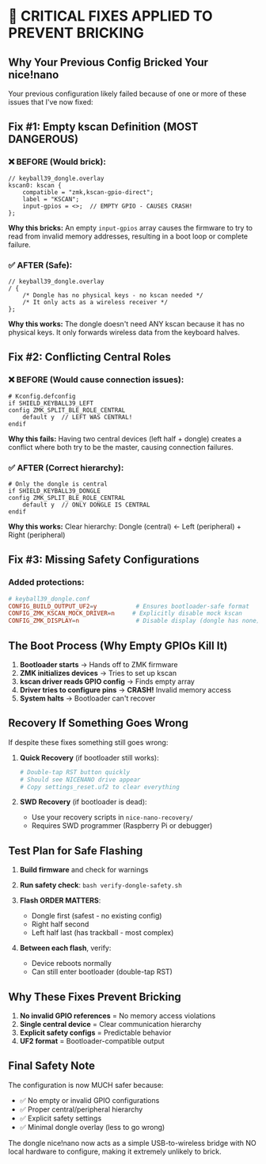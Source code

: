 # 🔴 CRITICAL FIXES APPLIED TO PREVENT BRICKING

## Why Your Previous Config Bricked Your nice!nano

Your previous configuration likely failed because of one or more of these issues that I've now fixed:

## Fix #1: Empty kscan Definition (MOST DANGEROUS)

### ❌ BEFORE (Would brick):
```dtsi
// keyball39_dongle.overlay
kscan0: kscan {
    compatible = "zmk,kscan-gpio-direct";
    label = "KSCAN";
    input-gpios = <>;  // EMPTY GPIO - CAUSES CRASH!
};
```

**Why this bricks:** An empty `input-gpios` array causes the firmware to try to read from invalid memory addresses, resulting in a boot loop or complete failure.

### ✅ AFTER (Safe):
```dtsi
// keyball39_dongle.overlay
/ {
    /* Dongle has no physical keys - no kscan needed */
    /* It only acts as a wireless receiver */
};
```

**Why this works:** The dongle doesn't need ANY kscan because it has no physical keys. It only forwards wireless data from the keyboard halves.

## Fix #2: Conflicting Central Roles

### ❌ BEFORE (Would cause connection issues):
```kconfig
# Kconfig.defconfig
if SHIELD_KEYBALL39_LEFT
config ZMK_SPLIT_BLE_ROLE_CENTRAL
    default y  // LEFT WAS CENTRAL!
endif
```

**Why this fails:** Having two central devices (left half + dongle) creates a conflict where both try to be the master, causing connection failures.

### ✅ AFTER (Correct hierarchy):
```kconfig
# Only the dongle is central
if SHIELD_KEYBALL39_DONGLE
config ZMK_SPLIT_BLE_ROLE_CENTRAL
    default y  // ONLY DONGLE IS CENTRAL
endif
```

**Why this works:** Clear hierarchy: Dongle (central) ← Left (peripheral) + Right (peripheral)

## Fix #3: Missing Safety Configurations

### Added protections:
```conf
# keyball39_dongle.conf
CONFIG_BUILD_OUTPUT_UF2=y           # Ensures bootloader-safe format
CONFIG_ZMK_KSCAN_MOCK_DRIVER=n     # Explicitly disable mock kscan
CONFIG_ZMK_DISPLAY=n                # Disable display (dongle has none)
```

## The Boot Process (Why Empty GPIOs Kill It)

1. **Bootloader starts** → Hands off to ZMK firmware
2. **ZMK initializes devices** → Tries to set up kscan
3. **kscan driver reads GPIO config** → Finds empty array
4. **Driver tries to configure pins** → **CRASH!** Invalid memory access
5. **System halts** → Bootloader can't recover

## Recovery If Something Goes Wrong

If despite these fixes something still goes wrong:

1. **Quick Recovery** (if bootloader still works):
   ```bash
   # Double-tap RST button quickly
   # Should see NICENANO drive appear
   # Copy settings_reset.uf2 to clear everything
   ```

2. **SWD Recovery** (if bootloader is dead):
   - Use your recovery scripts in `nice-nano-recovery/`
   - Requires SWD programmer (Raspberry Pi or debugger)

## Test Plan for Safe Flashing

1. **Build firmware** and check for warnings
2. **Run safety check**: `bash verify-dongle-safety.sh`
3. **Flash ORDER MATTERS**:
   - Dongle first (safest - no existing config)
   - Right half second
   - Left half last (has trackball - most complex)

4. **Between each flash**, verify:
   - Device reboots normally
   - Can still enter bootloader (double-tap RST)

## Why These Fixes Prevent Bricking

1. **No invalid GPIO references** = No memory access violations
2. **Single central device** = Clear communication hierarchy
3. **Explicit safety configs** = Predictable behavior
4. **UF2 format** = Bootloader-compatible output

## Final Safety Note

The configuration is now MUCH safer because:
- ✅ No empty or invalid GPIO configurations
- ✅ Proper central/peripheral hierarchy
- ✅ Explicit safety settings
- ✅ Minimal dongle overlay (less to go wrong)

The dongle nice!nano now acts as a simple USB-to-wireless bridge with NO local hardware to configure, making it extremely unlikely to brick.